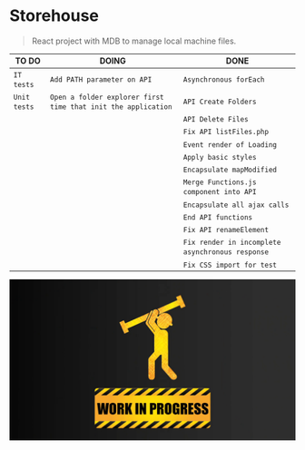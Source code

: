 
# Storehouse
> React project with MDB to manage local machine files.

|TO DO            |DOING                         |DONE                        |
|----------------|-------------------------------|-----------------------------|
|`IT tests`|`Add PATH parameter on API`|`Asynchronous forEach`|
|`Unit tests`|`Open a folder explorer first time that init the application`|`API Create Folders`|
|||`API Delete Files`|
|||`Fix API listFiles.php`
|||`Event render of Loading`
|||`Apply basic styles`
|||`Encapsulate mapModified`
|||`Merge Functions.js component into API`
|||`Encapsulate all ajax calls`
|||`End API functions`
|||`Fix API renameElement`
|||`Fix render in incomplete asynchronous response`
|||`Fix CSS import for test`

![Under Construction](resourcesGit/under-construction.png)
